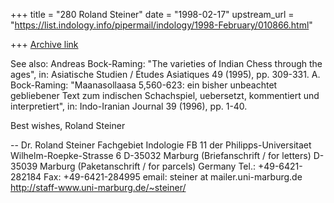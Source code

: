 +++
title = "280 Roland Steiner"
date = "1998-02-17"
upstream_url = "https://list.indology.info/pipermail/indology/1998-February/010866.html"

+++
[Archive link](https://list.indology.info/pipermail/indology/1998-February/010866.html)

See also:
Andreas Bock-Raming: "The varieties of Indian Chess through the
ages", in: Asiatische Studien / Études Asiatiques 49 (1995), pp.
309-331.
A. Bock-Raming: "Maanasollaasa 5,560-623: ein bisher unbeachtet
gebliebener Text zum indischen Schachspiel, uebersetzt, kommentiert
und interpretiert", in: Indo-Iranian Journal 39 (1996), pp. 1-40.

Best wishes,
Roland Steiner


--
Dr. Roland Steiner
Fachgebiet Indologie
FB 11 der Philipps-Universitaet
Wilhelm-Roepke-Strasse 6
D-35032 Marburg (Briefanschrift / for letters)
D-35039 Marburg (Paketanschrift / for parcels)
Germany
Tel.: +49-6421-282184
Fax: +49-6421-284995
email: steiner at mailer.uni-marburg.de
http://staff-www.uni-marburg.de/~steiner/



